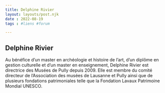 ```yaml
---
title: Delphine Rivier  
layout: layouts/post.njk  
date : 2022-08-19
tags : #liens #forum 

---
```


## Delphine Rivier

Au bénéfice d’un master en archéologie et histoire de l’art, d’un diplôme en gestion culturelle et d’un master en enseignement, Delphine Rivier est directrice des Musées de Pully depuis 2009. Elle est membre du comité directeur de l’Association des musées de Lausanne et Pully ainsi que de plusieurs fondations patrimoniales telle que la Fondation Lavaux Patrimoine Mondial UNESCO.